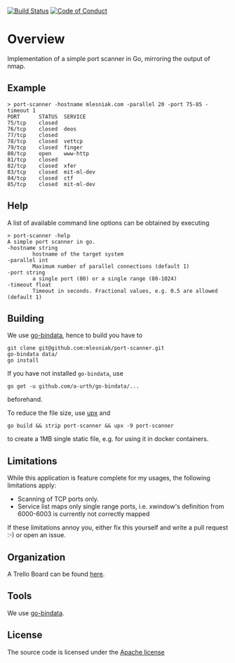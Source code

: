 [![Build Status](https://travis-ci.org/mlesniak/port-scanner.svg?branch=master)](https://travis-ci.org/mlesniak/port-scanner)
[![Code of Conduct](https://img.shields.io/badge/%E2%9D%A4-code%20of%20conduct-orange.svg?style=flat)](CODE_OF_CONDUCT.md)

# Overview

Implementation of a simple port scanner in Go, mirroring the output of nmap.

## Example

    > port-scanner -hostname mlesniak.com -parallel 20 -port 75-85 -timeout 1
    PORT      STATUS  SERVICE
    75/tcp    closed  
    76/tcp    closed  deos
    77/tcp    closed  
    78/tcp    closed  vettcp
    79/tcp    closed  finger
    80/tcp    open    www-http
    81/tcp    closed  
    82/tcp    closed  xfer
    83/tcp    closed  mit-ml-dev
    84/tcp    closed  ctf
    85/tcp    closed  mit-ml-dev

## Help

A list of available command line options can be obtained by executing

    > port-scanner -help
    A simple port scanner in go.
    -hostname string
            hostname of the target system
    -parallel int
            Maximum number of parallel connections (default 1)
    -port string
            a single port (80) or a single range (80-1024)
    -timeout float
            Timeout in seconds. Fractional values, e.g. 0.5 are allowed (default 1)

## Building

We use [go-bindata](https://github.com/a-urth/go-bindata), hence to build you have to

    git clone git@github.com:mlesniak/port-scanner.git
    go-bindata data/
    go install

If you have not installed `go-bindata`, use

    go get -u github.com/a-urth/go-bindata/...

beforehand.

To reduce the file size, use [upx](https://upx.github.io/) and 

    go build && strip port-scanner && upx -9 port-scanner

to create a 1MB single static file, e.g. for using it in docker containers.

## Limitations

While this application is feature complete for my usages, the following limitations apply:

- Scanning of TCP ports only.
- Service list maps only single range ports, i.e. xwindow's definition from 6000-6003 is currently not correctly mapped

If these limitations annoy you, either fix this yourself and write a pull request :-) or open an issue.

## Organization

A Trello Board can be found [here](https://trello.com/b/opzPa3fd/port-scanner).

## Tools

We use [go-bindata](https://github.com/a-urth/go-bindata).

## License

The source code is licensed under the [Apache license](https://raw.githubusercontent.com/mlesniak/port-scanner/master/LICENSE)
